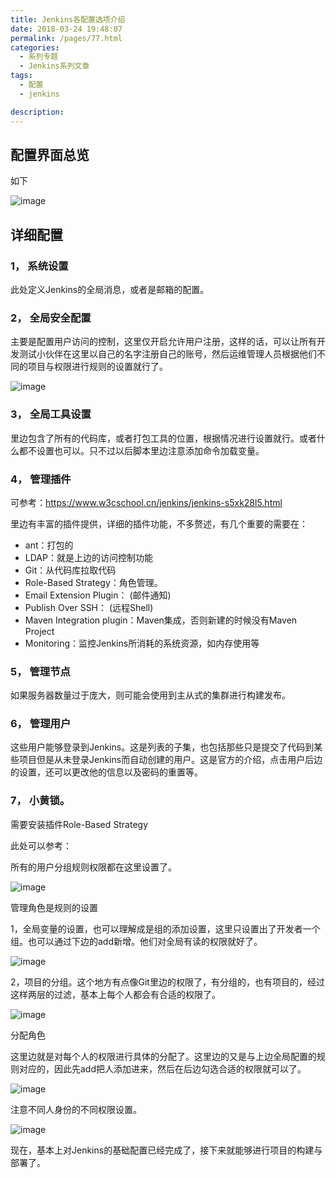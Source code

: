 ```yaml
---
title: Jenkins各配置选项介绍
date: 2018-03-24 19:48:07
permalink: /pages/77.html
categories: 
  - 系列专题
  - Jenkins系列文章
tags: 
  - 配置
  - jenkins

description: 
---
```




## 配置界面总览

如下

![image](http://t.eryajf.net/imgs/2021/09/e6e292a40d7c063d.jpg)

## 详细配置

### 1， 系统设置

此处定义Jenkins的全局消息，或者是邮箱的配置。

### 2， 全局安全配置

主要是配置用户访问的控制，这里仅开启允许用户注册，这样的话，可以让所有开发测试小伙伴在这里以自己的名字注册自己的账号，然后运维管理人员根据他们不同的项目与权限进行规则的设置就行了。

![image](http://t.eryajf.net/imgs/2021/09/4db042bba136d012.jpg)

### 3， 全局工具设置

里边包含了所有的代码库，或者打包工具的位置，根据情况进行设置就行。或者什么都不设置也可以。只不过以后脚本里边注意添加命令加载变量。

### 4， 管理插件

可参考：https://www.w3cschool.cn/jenkins/jenkins-s5xk28l5.html

里边有丰富的插件提供，详细的插件功能，不多赘述，有几个重要的需要在：

- ant：打包的
- LDAP：就是上边的访问控制功能
- Git：从代码库拉取代码
- Role-Based Strategy：角色管理。
- Email Extension Plugin： (邮件通知)
- Publish Over SSH： (远程Shell)
- Maven Integration plugin：Maven集成，否则新建的时候没有Maven Project
- Monitoring：监控Jenkins所消耗的系统资源，如内存使用等

### 5， 管理节点

如果服务器数量过于庞大，则可能会使用到主从式的集群进行构建发布。

### 6， 管理用户

这些用户能够登录到Jenkins。这是列表的子集，也包括那些只是提交了代码到某些项目但是从未登录Jenkins而自动创建的用户。这是官方的介绍，点击用户后边的设置，还可以更改他的信息以及密码的重置等。

### 7， 小黄锁。

需要安装插件Role-Based Strategy

此处可以参考：

所有的用户分组规则权限都在这里设置了。

![image](http://t.eryajf.net/imgs/2021/09/a0ca2ddacde15316.jpg)

管理角色是规则的设置

1，全局变量的设置，也可以理解成是组的添加设置，这里只设置出了开发者一个组。也可以通过下边的add新增。他们对全局有读的权限就好了。

![image](http://t.eryajf.net/imgs/2021/09/2933f049cfcb6f85.jpg)

2，项目的分组。这个地方有点像Git里边的权限了，有分组的，也有项目的，经过这样两层的过滤，基本上每个人都会有合适的权限了。

![image](http://t.eryajf.net/imgs/2021/09/aaeed204a4149919.jpg)

分配角色

这里边就是对每个人的权限进行具体的分配了。这里边的又是与上边全局配置的规则对应的，因此先add把人添加进来，然后在后边勾选合适的权限就可以了。

![image](http://t.eryajf.net/imgs/2021/09/a985dfc95d0e4e81.jpg)

注意不同人身份的不同权限设置。

![image](http://t.eryajf.net/imgs/2021/09/a04c48eaa427a5d0.jpg)

现在，基本上对Jenkins的基础配置已经完成了，接下来就能够进行项目的构建与部署了。
